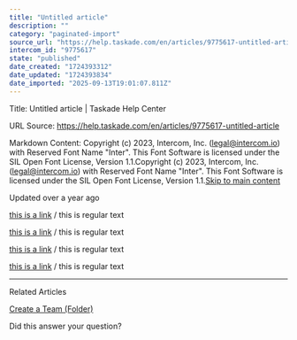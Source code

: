```yaml
---
title: "Untitled article"
description: ""
category: "paginated-import"
source_url: "https://help.taskade.com/en/articles/9775617-untitled-article"
intercom_id: "9775617"
state: "published"
date_created: "1724393312"
date_updated: "1724393834"
date_imported: "2025-09-13T19:01:07.811Z"
---
```


Title: Untitled article | Taskade Help Center

URL Source: https://help.taskade.com/en/articles/9775617-untitled-article

Markdown Content:
Copyright (c) 2023, Intercom, Inc. (legal@intercom.io) with Reserved Font Name "Inter". This Font Software is licensed under the SIL Open Font License, Version 1.1.Copyright (c) 2023, Intercom, Inc. (legal@intercom.io) with Reserved Font Name "Inter". This Font Software is licensed under the SIL Open Font License, Version 1.1.[Skip to main content](https://help.taskade.com/en/articles/9775617-untitled-article#main-content)

Updated over a year ago

[this is a link](https://help.taskade.com/en/articles/9775617-untitled-article) / this is regular text

[this is a link](https://help.taskade.com/en/articles/9775617-untitled-article) / this is regular text

[this is a link](https://help.taskade.com/en/articles/9775617-untitled-article) / this is regular text

[this is a link](https://help.taskade.com/en/articles/9775617-untitled-article) / this is regular text

* * *

Related Articles

[Create a Team (Folder)](https://help.taskade.com/en/articles/8958495-create-a-team-folder)

Did this answer your question?
